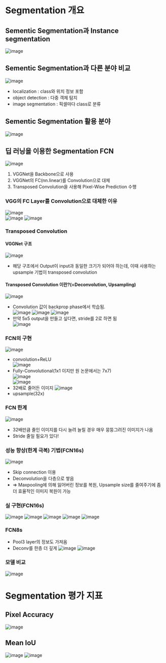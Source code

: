 # Segmentation 개요  
## Sementic Segmentation과 Instance segmentation  
![image](https://user-images.githubusercontent.com/43736669/116040667-460df080-a6a7-11eb-8669-c38b6e92279a.png)

## Sementic Segmentation과 다른 분야 비교  
![image](https://user-images.githubusercontent.com/43736669/116040837-7786bc00-a6a7-11eb-9e34-c54e19fc9753.png)
- localization : class와 위치 정보 포함  
- object detection : 다중 객체 탐지  
- image segmentation : 픽셀마다 class로 분류  

## Sementic Segmentation 활용 분야  
![image](https://user-images.githubusercontent.com/43736669/116040910-8d947c80-a6a7-11eb-810f-91e082840b94.png)

## 딥 러닝을 이용한 Segmentation FCN
![image](https://user-images.githubusercontent.com/43736669/116041206-e82dd880-a6a7-11eb-8e20-07e1e8dea7d1.png)
1. VGGNet을 Backbone으로 사용
2. VGGNet의 FC(nn.linear)를 Convolution으로 대체
3. Transposed Convolution을 사용해 Pixel-Wise Prediction 수행

### VGG의 FC Layer를 Convolution으로 대체한 이유
![image](https://user-images.githubusercontent.com/43736669/116041450-2deaa100-a6a8-11eb-876c-064a2c21abab.png)  
![image](https://user-images.githubusercontent.com/43736669/116041510-3f33ad80-a6a8-11eb-98dd-a585bbddf700.png)
![image](https://user-images.githubusercontent.com/43736669/116041628-638f8a00-a6a8-11eb-8f6a-f991a27c712a.png)

### Transposed Convolution  
#### VGGNet 구조  
![image](https://user-images.githubusercontent.com/43736669/116041791-9cc7fa00-a6a8-11eb-8507-4fc2db4b5f7c.png)
- 해당 구조에서 Output이 input과 동일한 크기가 되어야 하는데, 이때 사용하는 upsample 기법이 transposed convolution  
#### Transposed Convolution 이란?(=Deconvolution, Upsampling)  
![image](https://user-images.githubusercontent.com/43736669/116042012-e4e71c80-a6a8-11eb-83e6-d4adc6cfa42c.png)
- Convolution 값이 backprop phase에서 학습됨.  
![image](https://user-images.githubusercontent.com/43736669/116042064-f4666580-a6a8-11eb-8a05-ad721f90360f.png)
![image](https://user-images.githubusercontent.com/43736669/116042117-0516db80-a6a9-11eb-8763-7f9e3b545a48.png)
![image](https://user-images.githubusercontent.com/43736669/116042201-195ad880-a6a9-11eb-9ba5-d675de91d364.png)
- 만약 5x5 output을 만들고 싶다면, stride를 2로 하면 됨  
![image](https://user-images.githubusercontent.com/43736669/116042285-30012f80-a6a9-11eb-9d19-c55249680ebd.png)

### FCN의 구현  
![image](https://user-images.githubusercontent.com/43736669/116042797-cd5c6380-a6a9-11eb-948e-6f48af0d3226.png)  
- convolution+ReLU  
![image](https://user-images.githubusercontent.com/43736669/116042850-de0cd980-a6a9-11eb-9ea9-0eb6028ab830.png)  
- Fully-Convolutional(1x1 이지만 원 논문에서는 7x7)  
![image](https://user-images.githubusercontent.com/43736669/116042933-fb41a800-a6a9-11eb-943d-d8af634e322f.png)  
![image](https://user-images.githubusercontent.com/43736669/116043006-157b8600-a6aa-11eb-8b4a-f1a2db28619a.png)
- 32배로 줄어든 이미지
![image](https://user-images.githubusercontent.com/43736669/116043091-2e843700-a6aa-11eb-95e5-6464ac5293db.png)
- upsample(32x)

### FCN 한계
![image](https://user-images.githubusercontent.com/43736669/116043180-4b206f00-a6aa-11eb-97a8-434d329c5e17.png)
- 32배만큼 줄인 이미지를 다시 늘려 늘릴 경우 매우 뭉뚱그려진 이미지가 나옴
- Stride 줄일 필요가 있다!

### 성능 향상(한계 극복) 기법(FCN16s)
![image](https://user-images.githubusercontent.com/43736669/116043285-6ee3b500-a6aa-11eb-912b-4cd86909c2d8.png)
- Skip connection 이용
- Deconvolution을 다층으로 쌓음
- => Maxpooling에 의해 잃어버린 정보를 복원, Upsample size를 줄여주기에 좀 더 효율적인 이미지 복원이 가능

### 실 구현(FCN16s)
![image](https://user-images.githubusercontent.com/43736669/116043478-ab171580-a6aa-11eb-851a-980e62686ad8.png)
![image](https://user-images.githubusercontent.com/43736669/116043503-b36f5080-a6aa-11eb-97f2-ab9f9a1d07da.png)
![image](https://user-images.githubusercontent.com/43736669/116043578-cf72f200-a6aa-11eb-979e-91dd47e76f84.png)
![image](https://user-images.githubusercontent.com/43736669/116043612-db5eb400-a6aa-11eb-8573-3116d1324707.png)
![image](https://user-images.githubusercontent.com/43736669/116043640-e285c200-a6aa-11eb-8d32-3c671e5a89a9.png)

### FCN8s
- Pool3 layer의 정보도 가져옴
- Deconv를 한층 더 깊게
![image](https://user-images.githubusercontent.com/43736669/116043790-1234ca00-a6ab-11eb-8f28-f3c7ba8b1d70.png)
![image](https://user-images.githubusercontent.com/43736669/116043819-1a8d0500-a6ab-11eb-9737-b52a40763a4a.png)

### 모델 비교
![image](https://user-images.githubusercontent.com/43736669/116043866-2a0c4e00-a6ab-11eb-81e3-2659f94c9db5.png)

# Segmentation 평가 지표
## Pixel Accuracy
![image](https://user-images.githubusercontent.com/43736669/116043959-4d36fd80-a6ab-11eb-99bb-2528370d595d.png)
## Mean IoU
![image](https://user-images.githubusercontent.com/43736669/116043999-59bb5600-a6ab-11eb-9905-502515de114d.png)
![image](https://user-images.githubusercontent.com/43736669/116044039-68097200-a6ab-11eb-91e3-62e0c856f963.png)

